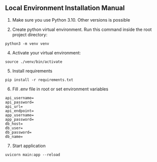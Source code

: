 ## Local Environment Installation Manual

1. Make sure you use Python 3.10. Other versions is possible

2. Create python virtual environment. Run this command inside the root
project directory:
```shell
python3 -m venv venv
```

4. Activate your virtual environment:
```shell
source ./venv/bin/activate
```

5. Install requirements 
```shell
pip install -r requirements.txt
```
6. Fill .env file in root or set environment variables
```shell
api_username=
api_password=
api_url=
api_endpoint=
app_username=
app_password=
db_host=
db_user=
db_password=
db_name=
```
7. Start application
```shell
uvicorn main:app --reload
```